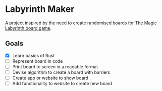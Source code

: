 # Labyrinth Maker

A project inspired by the need to create randomised boards
for [The Magic Labyrinth board game](https://en.wikipedia.org/wiki/The_Magic_Labyrinth_(board_game)).

## Goals

- [x] Learn basics of Rust
- [ ] Represent board in code
- [ ] Print board to screen in a readable format
- [ ] Devise algorithm to create a board with barriers
- [ ] Create app or website to show board
- [ ] Add functionality to website to create new board